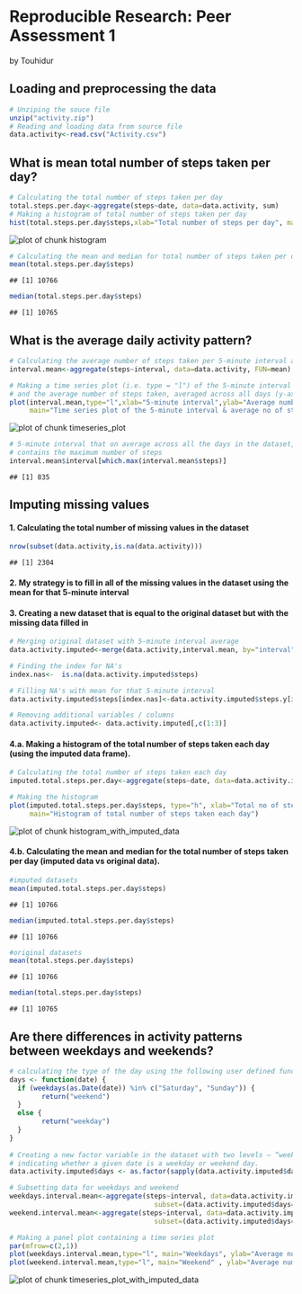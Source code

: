 # Reproducible Research: Peer Assessment 1
by Touhidur


## Loading and preprocessing the data


```r
# Unziping the souce file
unzip("activity.zip")
# Reading and loading data from source file
data.activity<-read.csv("Activity.csv")
```


## What is mean total number of steps taken per day?


```r
# Calculating the total number of steps taken per day
total.steps.per.day<-aggregate(steps~date, data=data.activity, sum)
# Making a histogram of total number of steps taken per day
hist(total.steps.per.day$steps,xlab="Total number of steps per day", main="Histogram of total number of steps taken per day")
```

![plot of chunk histogram](figure/histogram.png) 

```r
# Calculating the mean and median for total number of steps taken per day
mean(total.steps.per.day$steps)
```

```
## [1] 10766
```

```r
median(total.steps.per.day$steps)
```

```
## [1] 10765
```

## What is the average daily activity pattern?


```r
# Calculating the average number of steps taken per 5-minute interval accross all day
interval.mean<-aggregate(steps~interval, data=data.activity, FUN=mean)

# Making a time series plot (i.e. type = "l") of the 5-minute interval (x-axis)
# and the average number of steps taken, averaged across all days (y-axis)
plot(interval.mean,type="l",xlab="5-minute interval",ylab="Average number of steps taken",
     main="Time series plot of the 5-minute interval & average no of steps taken")
```

![plot of chunk timeseries_plot](figure/timeseries_plot.png) 

```r
# 5-minute interval that on average across all the days in the dataset, 
# contains the maximum number of steps
interval.mean$interval[which.max(interval.mean$steps)]
```

```
## [1] 835
```

## Imputing missing values
#### 1. Calculating the total number of missing values in the dataset

```r
nrow(subset(data.activity,is.na(data.activity)))
```

```
## [1] 2304
```

#### 2. My strategy is to fill in all of the missing values in the dataset using the mean for that 5-minute interval

#### 3. Creating a new dataset that is equal to the original dataset but with the missing data filled in

```r
# Merging original dataset with 5-minute interval average
data.activity.imputed<-merge(data.activity,interval.mean, by="interval",suffixes=c("",".y"))

# Finding the index for NA's
index.nas<-  is.na(data.activity.imputed$steps)

# Filling NA's with mean for that 5-minute interval
data.activity.imputed$steps[index.nas]<-data.activity.imputed$steps.y[index.nas]

# Removing additional variables / columns
data.activity.imputed<- data.activity.imputed[,c(1:3)]      
```

#### 4.a. Making a histogram of the total number of steps taken each day (using the imputed data frame). 


```r
# Calculating the total number of steps taken each day
imputed.total.steps.per.day<-aggregate(steps~date, data=data.activity.imputed, FUN=sum)

# Making the histogram
plot(imputed.total.steps.per.day$steps, type="h", xlab="Total no of steps each day", ylab="Frequency",
     main="Histogram of total number of steps taken each day")
```

![plot of chunk histogram_with_imputed_data](figure/histogram_with_imputed_data.png) 

#### 4.b. Calculating the mean and median for the total number of steps taken per day (imputed data vs original data).


```r
#imputed datasets
mean(imputed.total.steps.per.day$steps)
```

```
## [1] 10766
```

```r
median(imputed.total.steps.per.day$steps)
```

```
## [1] 10766
```

```r
#original datasets
mean(total.steps.per.day$steps)
```

```
## [1] 10766
```

```r
median(total.steps.per.day$steps)
```

```
## [1] 10765
```

## Are there differences in activity patterns between weekdays and weekends?

```r
# calculating the type of the day using the following user defined function. i.e, weekday and weekend
days <- function(date) {
  if (weekdays(as.Date(date)) %in% c("Saturday", "Sunday")) {
        return("weekend")
  } 
  else {
        return("weekday")
  }
}
   
# Creating a new factor variable in the dataset with two levels – “weekday” and “weekend” 
# indicating whether a given date is a weekday or weekend day.
data.activity.imputed$days <- as.factor(sapply(data.activity.imputed$date,days))

# Subsetting data for weekdays and weekend
weekdays.interval.mean<-aggregate(steps~interval, data=data.activity.imputed,
                                    subset=(data.activity.imputed$days=="weekday"), FUN=mean)
weekend.interval.mean<-aggregate(steps~interval, data=data.activity.imputed,
                                    subset=(data.activity.imputed$days=="weekend") ,FUN=mean)

# Making a panel plot containing a time series plot
par(mfrow=c(2,1))
plot(weekdays.interval.mean,type="l", main="Weekdays", ylab="Average number of steps taken" ,xlab="5-minute interval") 
plot(weekend.interval.mean,type="l", main="Weekend" , ylab="Average number of steps taken" ,xlab="5-minute interval") 
```

![plot of chunk timeseries_plot_with_imputed_data](figure/timeseries_plot_with_imputed_data.png) 

